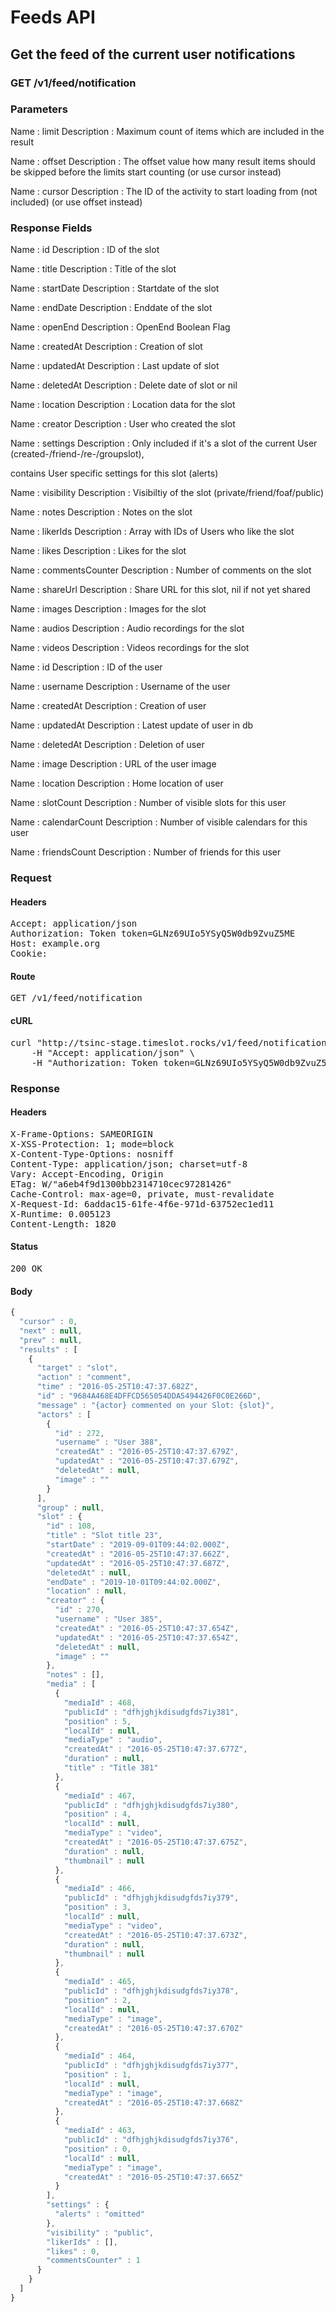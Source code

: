 # Feeds API

## Get the feed of the current user notifications

### GET /v1/feed/notification

### Parameters

Name : limit
Description : Maximum count of items which are included in the result

Name : offset
Description : The offset value how many result items should be skipped before the limits start counting (or use cursor instead)

Name : cursor
Description : The ID of the activity to start loading from (not included) (or use offset instead)


### Response Fields

Name : id
Description : ID of the slot

Name : title
Description : Title of the slot

Name : startDate
Description : Startdate of the slot

Name : endDate
Description : Enddate of the slot

Name : openEnd
Description : OpenEnd Boolean Flag

Name : createdAt
Description : Creation of slot

Name : updatedAt
Description : Last update of slot

Name : deletedAt
Description : Delete date of slot or nil

Name : location
Description : Location data for the slot

Name : creator
Description : User who created the slot

Name : settings
Description : Only included if it&#39;s a slot of the current User (created-/friend-/re-/groupslot),

contains User specific settings for this slot (alerts)

Name : visibility
Description : Visibiltiy of the slot (private/friend/foaf/public)

Name : notes
Description : Notes on the slot

Name : likerIds
Description : Array with IDs of Users who like the slot

Name : likes
Description : Likes for the slot

Name : commentsCounter
Description : Number of comments on the slot

Name : shareUrl
Description : Share URL for this slot, nil if not yet shared

Name : images
Description : Images for the slot

Name : audios
Description : Audio recordings for the slot

Name : videos
Description : Videos recordings for the slot

Name : id
Description : ID of the user

Name : username
Description : Username of the user

Name : createdAt
Description : Creation of user

Name : updatedAt
Description : Latest update of user in db

Name : deletedAt
Description : Deletion of user

Name : image
Description : URL of the user image

Name : location
Description : Home location of user

Name : slotCount
Description : Number of visible slots for this user

Name : calendarCount
Description : Number of visible calendars for this user

Name : friendsCount
Description : Number of friends for this user

### Request

#### Headers

<pre>Accept: application/json
Authorization: Token token=GLNz69UIo5YSyQ5W0db9ZvuZ5ME
Host: example.org
Cookie: </pre>

#### Route

<pre>GET /v1/feed/notification</pre>

#### cURL

<pre class="request">curl &quot;http://tsinc-stage.timeslot.rocks/v1/feed/notification&quot; -X GET \
	-H &quot;Accept: application/json&quot; \
	-H &quot;Authorization: Token token=GLNz69UIo5YSyQ5W0db9ZvuZ5ME&quot;</pre>

### Response

#### Headers

<pre>X-Frame-Options: SAMEORIGIN
X-XSS-Protection: 1; mode=block
X-Content-Type-Options: nosniff
Content-Type: application/json; charset=utf-8
Vary: Accept-Encoding, Origin
ETag: W/&quot;a6eb4f9d1300bb2314710cec97281426&quot;
Cache-Control: max-age=0, private, must-revalidate
X-Request-Id: 6addac15-61fe-4f6e-971d-63752ec1ed11
X-Runtime: 0.005123
Content-Length: 1820</pre>

#### Status

<pre>200 OK</pre>

#### Body

```javascript
{
  "cursor" : 0,
  "next" : null,
  "prev" : null,
  "results" : [
    {
      "target" : "slot",
      "action" : "comment",
      "time" : "2016-05-25T10:47:37.682Z",
      "id" : "9684A468E4DFFCD565054DDA5494426F0C0E266D",
      "message" : "{actor} commented on your Slot: {slot}",
      "actors" : [
        {
          "id" : 272,
          "username" : "User 388",
          "createdAt" : "2016-05-25T10:47:37.679Z",
          "updatedAt" : "2016-05-25T10:47:37.679Z",
          "deletedAt" : null,
          "image" : ""
        }
      ],
      "group" : null,
      "slot" : {
        "id" : 108,
        "title" : "Slot title 23",
        "startDate" : "2019-09-01T09:44:02.000Z",
        "createdAt" : "2016-05-25T10:47:37.662Z",
        "updatedAt" : "2016-05-25T10:47:37.687Z",
        "deletedAt" : null,
        "endDate" : "2019-10-01T09:44:02.000Z",
        "location" : null,
        "creator" : {
          "id" : 270,
          "username" : "User 385",
          "createdAt" : "2016-05-25T10:47:37.654Z",
          "updatedAt" : "2016-05-25T10:47:37.654Z",
          "deletedAt" : null,
          "image" : ""
        },
        "notes" : [],
        "media" : [
          {
            "mediaId" : 468,
            "publicId" : "dfhjghjkdisudgfds7iy381",
            "position" : 5,
            "localId" : null,
            "mediaType" : "audio",
            "createdAt" : "2016-05-25T10:47:37.677Z",
            "duration" : null,
            "title" : "Title 381"
          },
          {
            "mediaId" : 467,
            "publicId" : "dfhjghjkdisudgfds7iy380",
            "position" : 4,
            "localId" : null,
            "mediaType" : "video",
            "createdAt" : "2016-05-25T10:47:37.675Z",
            "duration" : null,
            "thumbnail" : null
          },
          {
            "mediaId" : 466,
            "publicId" : "dfhjghjkdisudgfds7iy379",
            "position" : 3,
            "localId" : null,
            "mediaType" : "video",
            "createdAt" : "2016-05-25T10:47:37.673Z",
            "duration" : null,
            "thumbnail" : null
          },
          {
            "mediaId" : 465,
            "publicId" : "dfhjghjkdisudgfds7iy378",
            "position" : 2,
            "localId" : null,
            "mediaType" : "image",
            "createdAt" : "2016-05-25T10:47:37.670Z"
          },
          {
            "mediaId" : 464,
            "publicId" : "dfhjghjkdisudgfds7iy377",
            "position" : 1,
            "localId" : null,
            "mediaType" : "image",
            "createdAt" : "2016-05-25T10:47:37.668Z"
          },
          {
            "mediaId" : 463,
            "publicId" : "dfhjghjkdisudgfds7iy376",
            "position" : 0,
            "localId" : null,
            "mediaType" : "image",
            "createdAt" : "2016-05-25T10:47:37.665Z"
          }
        ],
        "settings" : {
          "alerts" : "omitted"
        },
        "visibility" : "public",
        "likerIds" : [],
        "likes" : 0,
        "commentsCounter" : 1
      }
    }
  ]
}
```

